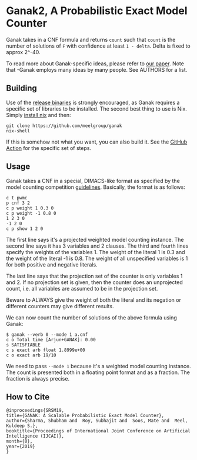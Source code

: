 # Ganak2, A Probabilistic Exact Model Counter
Ganak takes in a CNF formula and returns `count` such that `count` is the
number of solutions of `F` with confidence at least `1 - delta`. Delta is fixed
to approx 2^-40.

To read more about Ganak-specific ideas, please refer to [our
paper](https://www.comp.nus.edu.sg/~meel/Papers/ijcai19srsm.pdf). Note that
-Ganak employs many ideas by many people. See AUTHORS for a list.

## Building
Use of the [release binaries](https://github.com/meelgroup/ganak/releases) is
strongly encouraged, as Ganak requires a specific set of libraries to be
installed. The second best thing to use is Nix. Simply [install
nix](https://nixos.org/download/) and then:
```plaintext
git clone https://github.com/meelgroup/ganak
nix-shell
```

If this is somehow not what you want, you can also build it. See the [GitHub
Action](https://github.com/meelgroup/ganak/actions/workflows/build.yml) for the
specific set of steps.

## Usage
Ganak takes a CNF in a special, DIMACS-like format as specified by the model
counting competition
[guidelines](https://mccompetition.org/assets/files/mccomp_format_24.pdf).
Basically, the format is as follows:
```plaintext
c t pwmc
p cnf 3 2
c p weight 1 0.3 0
c p weight -1 0.8 0
1 2 3 0
-1 2 0
c p show 1 2 0
```
The first line says it's a projected weighted model counting instance. The
second line says it has 3 variables and 2 clauses. The third and fourth lines
specify the weights of the variables 1. The weight of the literal 1 is 0.3 and
the weight of the literal -1 is 0.8. The weight of all unspecified variables is
1 for both positive and negative literals.

The last line says that the projection set of the counter is only variables 1
and 2. If no projection set is given, then the counter does an unprojected
count, i.e. all variables are assumed to be in the projection set.

Beware to ALWAYS give the weight of both the literal and its negation or
different counters may give different results.

We can now count the number of solutions of the above formula using Ganak:
```shell
$ ganak --verb 0 --mode 1 a.cnf
c o Total time [Arjun+GANAK]: 0.00
s SATISFIABLE
c s exact arb float 1.8999e+00
c o exact arb 19/10
```

We need to pass `--mode 1` because it's a weighted model counting instance. The count
is presented both in a floating point format and as a fraction. The fraction is
always precise.

## How to Cite
```
@inproceedings{SRSM19,
title={GANAK: A Scalable Probabilistic Exact Model Counter},
author={Sharma, Shubham and  Roy, Subhajit and  Soos, Mate and  Meel, Kuldeep S.},
booktitle={Proceedings of International Joint Conference on Artificial Intelligence (IJCAI)},
month={8},
year={2019}
}
```
